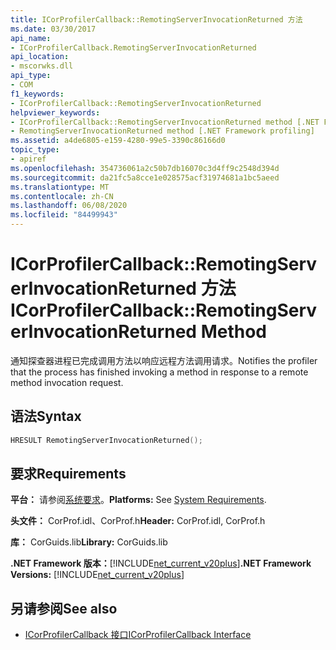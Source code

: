 ```yaml
---
title: ICorProfilerCallback::RemotingServerInvocationReturned 方法
ms.date: 03/30/2017
api_name:
- ICorProfilerCallback.RemotingServerInvocationReturned
api_location:
- mscorwks.dll
api_type:
- COM
f1_keywords:
- ICorProfilerCallback::RemotingServerInvocationReturned
helpviewer_keywords:
- ICorProfilerCallback::RemotingServerInvocationReturned method [.NET Framework profiling]
- RemotingServerInvocationReturned method [.NET Framework profiling]
ms.assetid: a4de6805-e159-4280-99e5-3390c86166d0
topic_type:
- apiref
ms.openlocfilehash: 354736061a2c50b7db16070c3d4ff9c2548d394d
ms.sourcegitcommit: da21fc5a8cce1e028575acf31974681a1bc5aeed
ms.translationtype: MT
ms.contentlocale: zh-CN
ms.lasthandoff: 06/08/2020
ms.locfileid: "84499943"
---
```

# <a name="icorprofilercallbackremotingserverinvocationreturned-method"></a><span data-ttu-id="9bad1-102">ICorProfilerCallback::RemotingServerInvocationReturned 方法</span><span class="sxs-lookup"><span data-stu-id="9bad1-102">ICorProfilerCallback::RemotingServerInvocationReturned Method</span></span>
<span data-ttu-id="9bad1-103">通知探查器进程已完成调用方法以响应远程方法调用请求。</span><span class="sxs-lookup"><span data-stu-id="9bad1-103">Notifies the profiler that the process has finished invoking a method in response to a remote method invocation request.</span></span>  
  
## <a name="syntax"></a><span data-ttu-id="9bad1-104">语法</span><span class="sxs-lookup"><span data-stu-id="9bad1-104">Syntax</span></span>  
  
```cpp  
HRESULT RemotingServerInvocationReturned();  
```  
  
## <a name="requirements"></a><span data-ttu-id="9bad1-105">要求</span><span class="sxs-lookup"><span data-stu-id="9bad1-105">Requirements</span></span>  
 <span data-ttu-id="9bad1-106">**平台：** 请参阅[系统要求](../../get-started/system-requirements.md)。</span><span class="sxs-lookup"><span data-stu-id="9bad1-106">**Platforms:** See [System Requirements](../../get-started/system-requirements.md).</span></span>  
  
 <span data-ttu-id="9bad1-107">**头文件：** CorProf.idl、CorProf.h</span><span class="sxs-lookup"><span data-stu-id="9bad1-107">**Header:** CorProf.idl, CorProf.h</span></span>  
  
 <span data-ttu-id="9bad1-108">**库：** CorGuids.lib</span><span class="sxs-lookup"><span data-stu-id="9bad1-108">**Library:** CorGuids.lib</span></span>  
  
 <span data-ttu-id="9bad1-109">**.NET Framework 版本：**[!INCLUDE[net_current_v20plus](../../../../includes/net-current-v20plus-md.md)]</span><span class="sxs-lookup"><span data-stu-id="9bad1-109">**.NET Framework Versions:** [!INCLUDE[net_current_v20plus](../../../../includes/net-current-v20plus-md.md)]</span></span>  
  
## <a name="see-also"></a><span data-ttu-id="9bad1-110">另请参阅</span><span class="sxs-lookup"><span data-stu-id="9bad1-110">See also</span></span>

- [<span data-ttu-id="9bad1-111">ICorProfilerCallback 接口</span><span class="sxs-lookup"><span data-stu-id="9bad1-111">ICorProfilerCallback Interface</span></span>](icorprofilercallback-interface.md)

